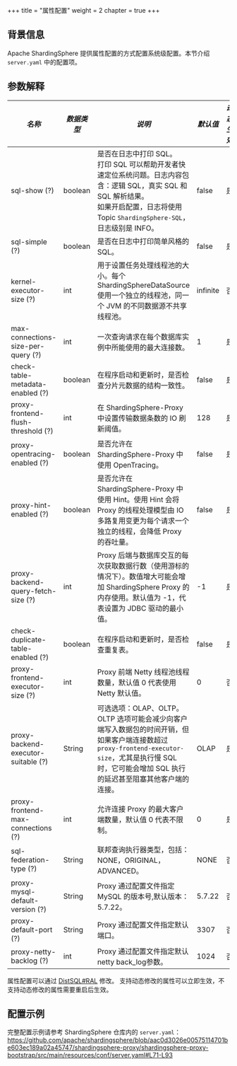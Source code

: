 +++
title = "属性配置"
weight = 2
chapter = true
+++

## 背景信息

Apache ShardingSphere 提供属性配置的方式配置系统级配置。本节介绍 `server.yaml` 中的配置项。

## 参数解释

| *名称*                                | *数据类型*   | *说明*                                                                                                                                   | *默认值*    | *动态生效* |             
|-------------------------------------|----------|----------------------------------------------------------------------------------------------------------------------------------------|----------|--------| 
| sql-show (?)                        | boolean  | 是否在日志中打印 SQL。 <br /> 打印 SQL 可以帮助开发者快速定位系统问题。日志内容包含：逻辑 SQL，真实 SQL 和 SQL 解析结果。<br /> 如果开启配置，日志将使用 Topic `ShardingSphere-SQL`，日志级别是 INFO。 | false    | 是      |
| sql-simple (?)                      | boolean  | 是否在日志中打印简单风格的 SQL。                                                                                                                     | false    | 是      |
| kernel-executor-size (?)            | int      | 用于设置任务处理线程池的大小。每个 ShardingSphereDataSource 使用一个独立的线程池，同一个 JVM 的不同数据源不共享线程池。                                                            | infinite | 否      |
| max-connections-size-per-query (?)  | int      | 一次查询请求在每个数据库实例中所能使用的最大连接数。                                                                                                             | 1        | 是      |
| check-table-metadata-enabled (?)    | boolean  | 在程序启动和更新时，是否检查分片元数据的结构一致性。                                                                                                             | false    | 是      |
| proxy-frontend-flush-threshold (?)  | int      | 在 ShardingSphere-Proxy 中设置传输数据条数的 IO 刷新阈值。                                                                                             | 128      | 是      |
| proxy-opentracing-enabled (?)       | boolean  | 是否允许在 ShardingSphere-Proxy 中使用 OpenTracing。                                                                                            | false    | 是      |
| proxy-hint-enabled (?)              | boolean  | 是否允许在 ShardingSphere-Proxy 中使用 Hint。使用 Hint 会将 Proxy 的线程处理模型由 IO 多路复用变更为每个请求一个独立的线程，会降低 Proxy 的吞吐量。                                    | false    | 是      |
| proxy-backend-query-fetch-size (?)  | int      | Proxy 后端与数据库交互的每次获取数据行数（使用游标的情况下）。数值增大可能会增加 ShardingSphere Proxy 的内存使用。默认值为 -1，代表设置为 JDBC 驱动的最小值。                                      | -1       | 是      |
| check-duplicate-table-enabled (?)   | boolean  | 在程序启动和更新时，是否检查重复表。                                                                                                                     | false    | 是      |
| proxy-frontend-executor-size (?)    | int      | Proxy 前端 Netty 线程池线程数量，默认值 0 代表使用 Netty 默认值。                                                                                           | 0        | 否      |
| proxy-backend-executor-suitable (?) | String   | 可选选项：OLAP、OLTP。OLTP 选项可能会减少向客户端写入数据包的时间开销，但如果客户端连接数超过 `proxy-frontend-executor-size`，尤其是执行慢 SQL 时，它可能会增加 SQL 执行的延迟甚至阻塞其他客户端的连接。        | OLAP     | 是      |
| proxy-frontend-max-connections (?)  | int      | 允许连接 Proxy 的最大客户端数量，默认值 0 代表不限制。                                                                                                       | 0        | 是      |
| sql-federation-type (?)             | String   | 联邦查询执行器类型，包括：NONE，ORIGINAL，ADVANCED。                                                                                                   | NONE    | 否      |
| proxy-mysql-default-version (?)     | String   | Proxy 通过配置文件指定 MySQL 的版本号,默认版本：5.7.22。                                                                                                 | 5.7.22   | 否      |
| proxy-default-port (?)              | String   | Proxy 通过配置文件指定默认端口。                                                                                                                    | 3307     | 否      |
| proxy-netty-backlog (?)             | int      | Proxy 通过配置文件指定默认netty back_log参数。                                                                                                      | 1024     | 否      |

属性配置可以通过 [DistSQL#RAL](/cn/user-manual/shardingsphere-proxy/distsql/syntax/ral/) 修改。
支持动态修改的属性可以立即生效，不支持动态修改的属性需要重启后生效。

## 配置示例

完整配置示例请参考 ShardingSphere 仓库内的 `server.yaml`：<https://github.com/apache/shardingsphere/blob/aac0d3026e00575114701be603ec189a02a45747/shardingsphere-proxy/shardingsphere-proxy-bootstrap/src/main/resources/conf/server.yaml#L71-L93>
